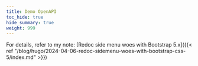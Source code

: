 ```yaml
---
title: Demo OpenAPI
toc_hide: true
hide_summary: true
weight: 999
---
```


For details, refer to my note: [Redoc side menu woes with Bootstrap 5.x]({{< ref "/blog/hugo/2024-04-06-redoc-sidemenu-woes-with-bootstrap-css-5/index.md" >}})